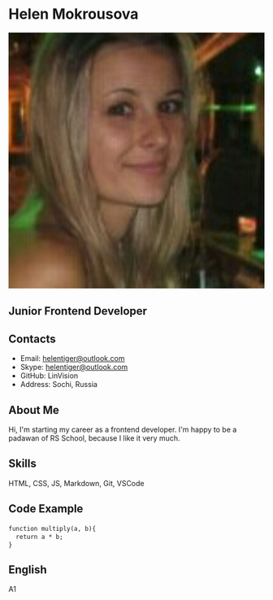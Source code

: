 
# Helen Mokrousova

![Me](me.jpg)

## Junior Frontend Developer

## Contacts

- Email: helentiger@outlook.com
- Skype: helentiger@outlook.com
- GitHub: LinVision
- Address: Sochi, Russia

## About Me

Hi, I'm starting my career as a frontend developer. I'm happy to be a padawan of RS School, because I like it very much.

## Skills

HTML, CSS, JS, Markdown, Git, VSCode

## Code Example

```JS
function multiply(a, b){
  return a * b;
}
```

## English

A1
